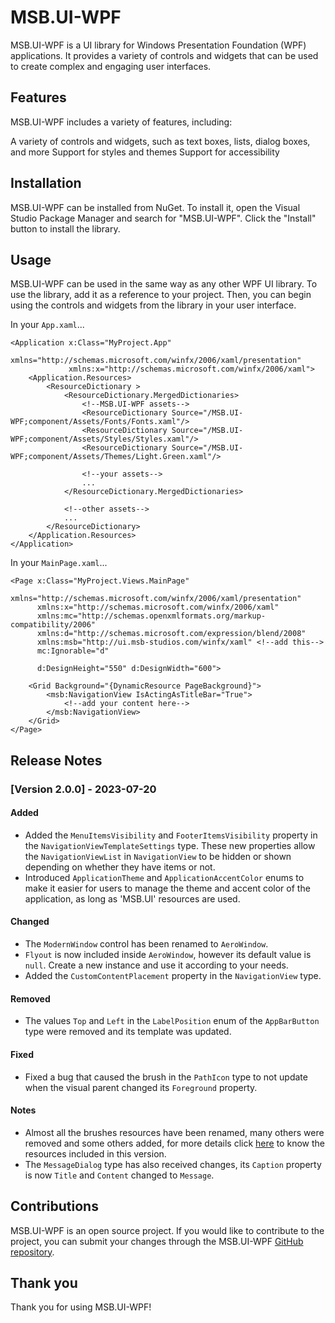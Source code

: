 # MSB.UI-WPF
MSB.UI-WPF is a UI library for Windows Presentation Foundation (WPF) applications. It provides a variety of controls and widgets that can be used to create complex and engaging user interfaces.

## Features
MSB.UI-WPF includes a variety of features, including:

A variety of controls and widgets, such as text boxes, lists, dialog boxes, and more
Support for styles and themes
Support for accessibility
## Installation
MSB.UI-WPF can be installed from NuGet. To install it, open the Visual Studio Package Manager and search for "MSB.UI-WPF". Click the "Install" button to install the library.

## Usage
MSB.UI-WPF can be used in the same way as any other WPF UI library. To use the library, add it as a reference to your project. Then, you can begin using the controls and widgets from the library in your user interface.

In your `App.xaml`...

```xaml
<Application x:Class="MyProject.App"
             xmlns="http://schemas.microsoft.com/winfx/2006/xaml/presentation"
             xmlns:x="http://schemas.microsoft.com/winfx/2006/xaml">
    <Application.Resources>
        <ResourceDictionary >
            <ResourceDictionary.MergedDictionaries>
                <!--MSB.UI-WPF assets-->
                <ResourceDictionary Source="/MSB.UI-WPF;component/Assets/Fonts/Fonts.xaml"/>
                <ResourceDictionary Source="/MSB.UI-WPF;component/Assets/Styles/Styles.xaml"/>
                <ResourceDictionary Source="/MSB.UI-WPF;component/Assets/Themes/Light.Green.xaml"/>
                
                <!--your assets-->
                ...
            </ResourceDictionary.MergedDictionaries>

            <!--other assets-->
            ...
        </ResourceDictionary>
    </Application.Resources>
</Application>
```

In your `MainPage.xaml`...

```xaml
<Page x:Class="MyProject.Views.MainPage"
      xmlns="http://schemas.microsoft.com/winfx/2006/xaml/presentation"
      xmlns:x="http://schemas.microsoft.com/winfx/2006/xaml"
      xmlns:mc="http://schemas.openxmlformats.org/markup-compatibility/2006" 
      xmlns:d="http://schemas.microsoft.com/expression/blend/2008"
      xmlns:msb="http://ui.msb-studios.com/winfx/xaml" <!--add this-->
      mc:Ignorable="d"
      
      d:DesignHeight="550" d:DesignWidth="600">

    <Grid Background="{DynamicResource PageBackground}">
        <msb:NavigationView IsActingAsTitleBar="True">
            <!--add your content here-->
        </msb:NavigationView>
    </Grid>
</Page>
```

## Release Notes

### [Version 2.0.0] - 2023-07-20

#### Added

- Added the `MenuItemsVisibility` and `FooterItemsVisibility` property in the `NavigationViewTemplateSettings` type. These new properties allow the `NavigationViewList` in `NavigationView` to be hidden or shown depending on whether they have items or not.
- Introduced `ApplicationTheme` and `ApplicationAccentColor` enums to make it easier for users to manage the theme and accent color of the application, as long as 'MSB.UI' resources are used.

#### Changed

- The `ModernWindow` control has been renamed to `AeroWindow`.
- `Flyout` is now included inside `AeroWindow`, however its default value is `null`. Create a new instance and use it according to your needs.
- Added the `CustomContentPlacement` property in the `NavigationView` type.

#### Removed

- The values `Top` and `Left` in the `LabelPosition` enum of the `AppBarButton` type were removed and its template was updated.

#### Fixed

- Fixed a bug that caused the brush in the `PathIcon` type to not update when the visual parent changed its `Foreground` property.

#### Notes

- Almost all the brushes resources have been renamed, many others were removed and some others added, for more details click [here](https://github.com/MSB-Studios/MSB.UI-Windows-Presentation/blob/main/MSB.UI-WPF/Assets/Themes/Light.Pink.xaml) to know the resources included in this version.
- The `MessageDialog` type has also received changes, its `Caption` property is now `Title` and `Content` changed to `Message`.

## Contributions
MSB.UI-WPF is an open source project. If you would like to contribute to the project, you can submit your changes through the MSB.UI-WPF [GitHub repository](https://github.com/MSB-Studios/MSB.UI-Windows-Presentation).

## Thank you
Thank you for using MSB.UI-WPF!